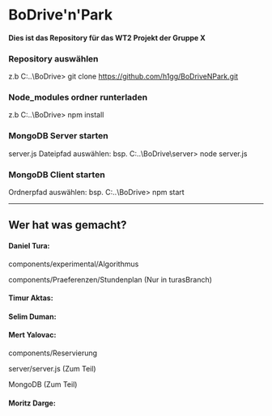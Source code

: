 # BoDrive'n'Park

#### Dies ist das Repository für das WT2 Projekt der Gruppe X

### Repository auswählen 
z.b  C:..\BoDrive> git clone https://github.com/h1gg/BoDriveNPark.git

### Node_modules ordner runterladen
z.b  C:..\BoDrive> npm install

### MongoDB Server starten 
server.js Dateipfad auswählen: bsp.  C:..\BoDrive\server> node server.js


### MongoDB Client starten 
Ordnerpfad auswählen: bsp. C:..\BoDrive> npm start

------------------------------------------------------------

## Wer hat was gemacht?
#### Daniel Tura: 
components/experimental/Algorithmus

components/Praeferenzen/Stundenplan (Nur in turasBranch)

#### Timur Aktas:
#### Selim Duman:
#### Mert Yalovac:
components/Reservierung

server/server.js (Zum Teil)

MongoDB (Zum Teil)

#### Moritz Darge:
